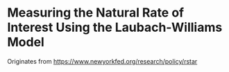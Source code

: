 # Measuring the Natural Rate of Interest Using the Laubach-Williams Model


Originates from https://www.newyorkfed.org/research/policy/rstar

